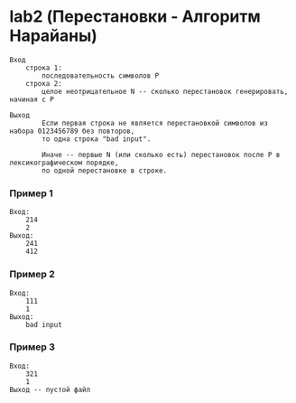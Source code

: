# lab2 (Перестановки - Алгоритм Нарайаны)
    Вход
        строка 1:
            последовательность символов P
        строка 2:
            целое неотрицательное N -- сколько перестановок генерировать, начиная с P

    Выход
            Если первая строка не является перестановкой символов из набора 0123456789 без повторов,
            то одна строка "bad input".

            Иначе -- первые N (или сколько есть) перестановок после P в лексикографическом порядке,
            по одной перестановке в строке.

### Пример 1
    Вход:
        214
        2
    Выход:
        241
        412

### Пример 2
    Вход:
        111
        1
    Выход:
        bad input

### Пример 3
    Вход:
        321
        1
    Выход -- пустой файл
